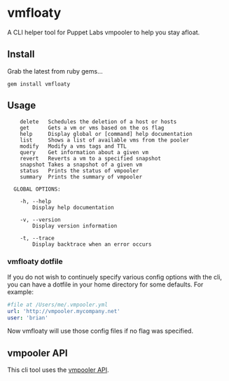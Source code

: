 vmfloaty
========

A CLI helper tool for Puppet Labs vmpooler to help you stay afloat.

## Install

Grab the latest from ruby gems...

```
gem install vmfloaty
```

## Usage

```
    delete   Schedules the deletion of a host or hosts
    get      Gets a vm or vms based on the os flag
    help     Display global or [command] help documentation
    list     Shows a list of available vms from the pooler
    modify   Modify a vms tags and TTL
    query    Get information about a given vm
    revert   Reverts a vm to a specified snapshot
    snapshot Takes a snapshot of a given vm
    status   Prints the status of vmpooler
    summary  Prints the summary of vmpooler

  GLOBAL OPTIONS:

    -h, --help
        Display help documentation

    -v, --version
        Display version information

    -t, --trace
        Display backtrace when an error occurs
```

### vmfloaty dotfile

If you do not wish to continuely specify various config options with the cli, you can have a dotfile in your home directory for some defaults. For example:

```yaml
#file at /Users/me/.vmpooler.yml
url: 'http://vmpooler.mycompany.net'
user: 'brian'
```

Now vmfloaty will use those config files if no flag was specified.

## vmpooler API

This cli tool uses the [vmpooler API](https://github.com/puppetlabs/vmpooler/blob/master/API.md).
